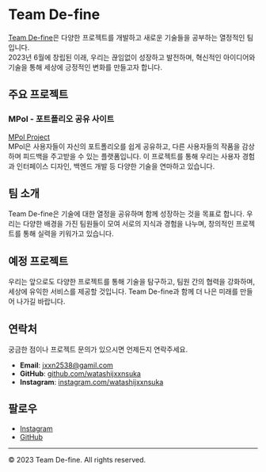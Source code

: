 # Team De-fine

[Team De-fine](https://watashijxxnsuka.github.io/Team_De-Fine.github.io/)은 다양한 프로젝트를 개발하고 새로운 기술들을 공부하는 열정적인 팀입니다. <br>
2023년 6월에 창립된 이래, 우리는 끊임없이 성장하고 발전하며, 혁신적인 아이디어와 기술을 통해 세상에 긍정적인 변화를 만들고자 합니다.

## 주요 프로젝트

### MPol - 포트폴리오 공유 사이트
[MPol Project](https://watashijxxnsuka.github.io/MPol.github.io/)<br>
MPol은 사용자들이 자신의 포트폴리오를 쉽게 공유하고, 다른 사용자들의 작품을 감상하며 피드백을 주고받을 수 있는 플랫폼입니다. 이 프로젝트를 통해 우리는 사용자 경험과 인터페이스 디자인, 백엔드 개발 등 다양한 기술을 연마하고 있습니다.

## 팀 소개
Team De-fine은 기술에 대한 열정을 공유하며 함께 성장하는 것을 목표로 합니다. 우리는 다양한 배경을 가진 팀원들이 모여 서로의 지식과 경험을 나누며, 창의적인 프로젝트를 통해 실력을 키워가고 있습니다.

## 예정 프로젝트
우리는 앞으로도 다양한 프로젝트를 통해 기술을 탐구하고, 팀원 간의 협력을 강화하며, 세상에 유익한 서비스를 제공할 것입니다. Team De-fine과 함께 더 나은 미래를 만들어 나가길 바랍니다.

## 연락처
궁금한 점이나 프로젝트 문의가 있으시면 언제든지 연락주세요.

- **Email**: [jxxn2538@gamil.com](mailto:jxxn2538@gamil.com)
- **GitHub**: [github.com/watashijxxnsuka]([https://github.com/watashijxxnsuka](https://github.com/watashijxxnsuka))
- **Instagram**: [instagram.com/watashijxxnsuka](https://instagram.com/watashijxxnsuka)

## 팔로우
- [Instagram](https://instagram.com/watashijxxnsuka)
- [GitHub](https://github.com/watashijxxnsuka)

---

&copy; 2023 Team De-fine. All rights reserved.
